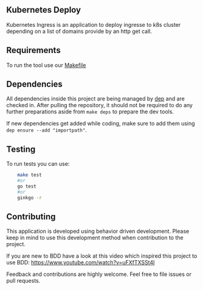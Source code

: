 ## Kubernetes Deploy

Kubernetes Ingress is an application to deploy ingresse to k8s cluster depending on a list of domains provide by an http get call.

## Requirements

To run the tool use our [Makefile](Makefile) 

## Dependencies
All dependencies inside this project are being managed by [dep](https://github.com/golang/dep) and are checked in.
After pulling the repository, it should not be required to do any further preparations aside from `make deps` to prepare the dev tools.

If new dependencies get added while coding, make sure to add them using `dep ensure --add "importpath"`.

## Testing
To run tests you can use:
```bash
	make test
	#or
	go test
	#or
	ginkgo -r
```

## Contributing

This application is developed using behavior driven development. 
Please keep in mind to use this development method when contribution to the project.

If you are new to BDD have a look at this video which inspired this project to use BDD: 
https://www.youtube.com/watch?v=uFXfTXSSt4I

Feedback and contributions are highly welcome. Feel free to file issues or pull requests.

